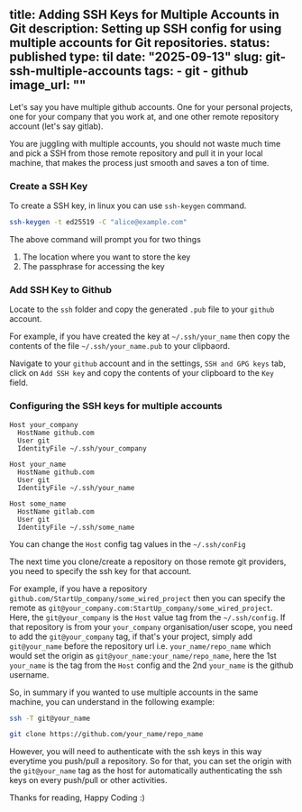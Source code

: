 title: Adding SSH Keys for Multiple Accounts in Git
description: Setting up SSH config for using multiple accounts for Git repositories.
status: published
type: til
date: "2025-09-13"
slug: git-ssh-multiple-accounts
tags:
    - git
    - github
image_url: ""
---

Let's  say you have multiple github accounts. One for your personal projects, one for your company that you work at, and one other remote repository account (let's say gitlab).

You are juggling with multiple accounts, you should not waste much time and pick a SSH from those remote repository and pull it in your local machine, that makes the process just smooth and saves a ton of time.

### Create a SSH Key

To create a SSH key, in linux you can use `ssh-keygen` command.

```bash
ssh-keygen -t ed25519 -C "alice@example.com"
```

The above command will prompt you for two things

1. The location where you want to store the key
2. The passphrase for accessing the key


### Add SSH Key to Github

Locate to the `ssh` folder and copy the generated `.pub` file to your `github` account.

For example, if you have created the key at `~/.ssh/your_name` then copy the contents of the file `~/.ssh/your_name.pub` to your clipbaord.

Navigate to your `github` account and in the settings, `SSH and GPG keys` tab, click on `Add SSH key` and copy the contents of your clipboard to the `Key` field.


### Configuring the SSH keys for multiple accounts

```config
Host your_company
  HostName github.com
  User git
  IdentityFile ~/.ssh/your_company

Host your_name
  HostName github.com
  User git
  IdentityFile ~/.ssh/your_name

Host some_name
  HostName gitlab.com
  User git
  IdentityFile ~/.ssh/some_name
```

You can change the `Host` config tag values in the `~/.ssh/conFig`

The next time you clone/create a repository on those remote git providers, you need to specify the ssh key for that account.

For example, if you have a repository `github.com/StartUp_company/some_wired_project` then you can specify the remote as `git@your_company.com:StartUp_company/some_wired_project`. Here, the `git@your_company` is the `Host` value tag from the `~/.ssh/config`. If that repository is from your `your_company` organisation/user scope, you need to add the `git@your_company` tag, if that's your project, simply add `git@your_name` before the repository url i.e. `your_name/repo_name` which would set the origin as `git@your_name:your_name/repo_name`, here the 1st `your_name` is the tag from the `Host` config and the 2nd `your_name` is the github username.

So, in summary if you wanted to use multiple accounts in the same machine, you can understand in the following example:

```bash
ssh -T git@your_name

git clone https://github.com/your_name/repo_name
```

However, you will need to authenticate with the ssh keys in this way everytime you push/pull a repository. So for that, you can set the origin with the `git@your_name` tag as the host for automatically authenticating the ssh keys on every push/pull or other activities.

Thanks for reading, Happy Coding :)

